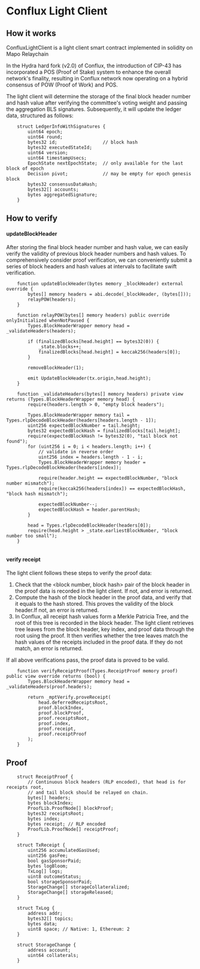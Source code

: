 # Conflux Light Client

## How it works

ConfluxLightClient is a light client smart contract implemented in solidity on Mapo Relaychain

In the Hydra hard fork (v2.0) of Conflux, the introduction of CIP-43 has incorporated a POS (Proof of Stake) system to enhance the overall network's finality, resulting in Conflux network now operating on a hybrid consensus of POW (Proof of Work) and POS.

The light client will determine the storage of the final block header number and hash value after verifying the committee's voting weight and passing the aggregation BLS signatures. Subsequently, it will update the ledger data, structured as follows:

```
    struct LedgerInfoWithSignatures {
        uint64 epoch;
        uint64 round;
        bytes32 id;                 // block hash
        bytes32 executedStateId;   
        uint64 version;
        uint64 timestampUsecs;
        EpochState nextEpochState;  // only available for the last block of epoch
        Decision pivot;             // may be empty for epoch genesis block
        bytes32 consensusDataHash;
        bytes32[] accounts;
        bytes aggregatedSignature;
    }
```



## How to verify

#### updateBlockHeader

After storing the final block header number and hash value, we can easily verify the validity of previous block header numbers and hash values. To comprehensively consider proof verification, we can conveniently submit a series of block headers and hash values at intervals to facilitate swift verification.

```
    function updateBlockHeader(bytes memory _blockHeader) external override {
        bytes[] memory headers = abi.decode(_blockHeader, (bytes[]));
        relayPOW(headers);
    }

    function relayPOW(bytes[] memory headers) public override onlyInitialized whenNotPaused {
        Types.BlockHeaderWrapper memory head = _validateHeaders(headers);

        if (finalizedBlocks[head.height] == bytes32(0)) {
            _state.blocks++;
            finalizedBlocks[head.height] = keccak256(headers[0]);
        }

        removeBlockHeader(1);

        emit UpdateBlockHeader(tx.origin,head.height);
    }

    function _validateHeaders(bytes[] memory headers) private view returns (Types.BlockHeaderWrapper memory head) {
        require(headers.length > 0, "empty block headers");

        Types.BlockHeaderWrapper memory tail = Types.rlpDecodeBlockHeader(headers[headers.length - 1]);
        uint256 expectedBlockNumber = tail.height;
        bytes32 expectedBlockHash = finalizedBlocks[tail.height];
        require(expectedBlockHash != bytes32(0), "tail block not found");
        for (uint256 i = 0; i < headers.length; i++) {
            // validate in reverse order
            uint256 index = headers.length - 1 - i;
            Types.BlockHeaderWrapper memory header = Types.rlpDecodeBlockHeader(headers[index]);

            require(header.height == expectedBlockNumber, "block number mismatch");
            require(keccak256(headers[index]) == expectedBlockHash, "block hash mismatch");

            expectedBlockNumber--;
            expectedBlockHash = header.parentHash;
        }

        head = Types.rlpDecodeBlockHeader(headers[0]);
        require(head.height > _state.earliestBlockNumber, "block number too small");
    }
    
```

#### verify receipt

The light client follows these steps to verify the proof data:

1. Check that the <block number, block hash> pair of the block header in the proof data is recorded in the light client. If not, and error is returned.
2. Compute the hash of the block header in the proof data, and verify that it equals to the hash stored. This proves the validity of the block header.If not, an error is returned.
3. In Conflux, all receipt hash values form a Merkle Patricia Tree, and the root of this tree is recorded in the block header. The light client retrieves tree leaves from the block header, key index, and proof data through the root using the proof. It then verifies whether the tree leaves match the hash values of the receipts included in the proof data. If they do not match, an error is returned.

If all above verifications pass, the proof data is proved to be valid.

```
    function verifyReceiptProof(Types.ReceiptProof memory proof) public view override returns (bool) {
        Types.BlockHeaderWrapper memory head = _validateHeaders(proof.headers);

        return _mptVerify.proveReceipt(
            head.deferredReceiptsRoot,
            proof.blockIndex,
            proof.blockProof,
            proof.receiptsRoot,
            proof.index,
            proof.receipt,
            proof.receiptProof
        );
    }
```

## Proof

```
    struct ReceiptProof {
        // Continuous block headers (RLP encoded), that head is for receipts root,
        // and tail block should be relayed on chain.
        bytes[] headers;
        bytes blockIndex;
        ProofLib.ProofNode[] blockProof;
        bytes32 receiptsRoot;
        bytes index;
        bytes receipt; // RLP encoded
        ProofLib.ProofNode[] receiptProof;
    }
    
    struct TxReceipt {
        uint256 accumulatedGasUsed;
        uint256 gasFee;
        bool gasSponsorPaid;
        bytes logBloom;
        TxLog[] logs;
        uint8 outcomeStatus;
        bool storageSponsorPaid;
        StorageChange[] storageCollateralized;
        StorageChange[] storageReleased;
    }

    struct TxLog {
        address addr;
        bytes32[] topics;
        bytes data;
        uint8 space; // Native: 1, Ethereum: 2
    }

    struct StorageChange {
        address account;
        uint64 collaterals;
    }
    

```